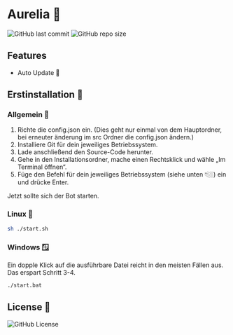 # Aurelia 🌄
![GitHub last commit](https://img.shields.io/github/last-commit/Rimolo13/Aurelia) ![GitHub repo size](https://img.shields.io/github/repo-size/Rimolo13/Aurelia)

## Features
- Auto Update 🔁

## Erstinstallation 🚀

### Allgemein 💠

1. Richte die config.json ein.
   (Dies geht nur einmal von dem Hauptordner, bei erneuter änderung im src Ordner die config.json ändern.)
2. Installiere Git für dein jeweiliges Betriebssystem.
3. Lade anschließend den Source-Code herunter.
4. Gehe in den Installationsordner, mache einen Rechtsklick und wähle „Im Terminal öffnen“. 
5. Füge den Befehl für dein jeweiliges Betriebssystem (siehe unten 👇🏼) ein und drücke Enter.

Jetzt sollte sich der Bot starten.

### Linux 🐧

```sh
sh ./start.sh
```

### Windows 🪟
Ein dopple Klick auf die ausführbare Datei reicht in den meisten Fällen aus.
Das erspart Schritt 3-4.

```bash
./start.bat
```

## License 📜
![GitHub License](https://img.shields.io/github/license/Rimolo13/Aurelia)
